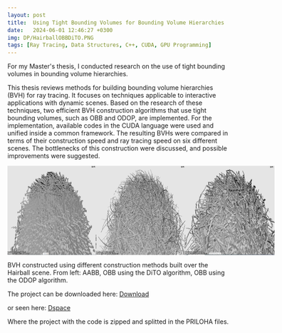 ```yaml
---
layout: post
title:  Using Tight Bounding Volumes for Bounding Volume Hierarchies
date:   2024-06-01 12:46:27 +0300
img: DP/HairballOBBDiTO.PNG
tags: [Ray Tracing, Data Structures, C++, CUDA, GPU Programming]
---
```

For my Master's thesis, I conducted research on the use of tight bounding volumes in bounding volume hierarchies.

This thesis reviews methods for building bounding volume hierarchies (BVH) for ray tracing. It focuses on techniques applicable to interactive applications with dynamic scenes. Based on the research of these techniques, two efficient BVH construction algorithms that use tight bounding volumes, such as OBB and ODOP, are implemented. For the implementation, available codes in the CUDA language were used and unified inside a common framework. The resulting BVHs were compared in terms of their construction speed and ray tracing speed on six different scenes. The bottlenecks of this construction were discussed, and possible improvements were suggested.

<div style="display: flex; justify-content: space-around;">
  <img src="/images/pages/DP/HairballAABB.PNG" alt="AABB BVH constructed using the PLOC algorithm" style="height: 200px; width: 200px; border: none;">
  <img src="/images/pages/DP/HairballOBBDiTO.PNG" alt="OBB BVH constructed using the DiTO algorithm" style="height: 200px; width: 200px; border: none;">
  <img src="/images/pages/DP/HairballOBBODOP.PNG" alt="OBB BVH constructed using the ODOP algorithm" style="height: 200px; width: 200px; border: none;">
</div>

BVH constructed using different construction methods built over the Hairball scene. From left: AABB, OBB using the DiTO algorithm, OBB using the ODOP algorithm.

<object data="{{site.baseurl}}/pdf//F3-DP-2024-Veverkova-Lucie-Using Tight Bounding Volumes for Bounding Volume Hierarchies.pdf
" width="100%" height="1080px" type='application/pdf'></object>

The project can be downloaded here: [Download](https://dspace.cvut.cz/bitstream/handle/10467/114563/F3-DP-2024-Veverkova-Lucie-priloha-final.7z.001?sequence=-1&isAllowed=y) 

or seen here: [Dspace](https://dspace.cvut.cz/handle/10467/114563)

Where the project with the code is zipped and splitted in the PRILOHA files.
